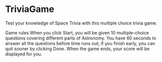 # TriviaGame
Test your knowledge of Space Trivia with this multiple choice trivia game.


Game rules
When you click Start, you will be given 10 multiple-choice questions covering different parts of Astronomy. You have 60 seconds to answer all the questions before time runs out; if you finish early, you can quit sooner by clicking Done. When the game ends, your score will be displayed for you.
